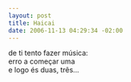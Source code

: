 ```yaml
--- 
layout: post
title: Haicai
date: 2006-11-13 04:29:34 -02:00
---
```


de ti tento fazer música:  
erro a começar uma  
e logo és duas, três...  
